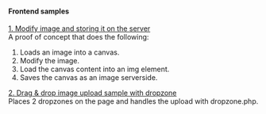 #### Frontend samples

[1. Modify image and storing it on the server](https://github.com/jivanrij/frontend-samples/blob/master/canvas.html)  
A proof of concept that does the following:
1. Loads an image into a canvas.
2. Modify the image.
3. Load the canvas content into an img element.
4. Saves the canvas as an image serverside.

[2. Drag & drop image upload sample with dropzone](https://github.com/jivanrij/frontend-samples/blob/master/dropzone.html)  
Places 2 dropzones on the page and handles the upload with dropzone.php.